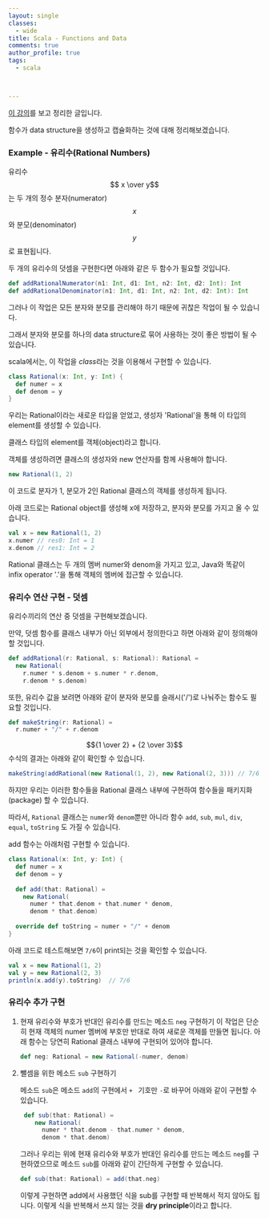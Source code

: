 ```yaml
---
layout: single
classes:
  - wide
title: Scala - Functions and Data
comments: true
author_profile: true
tags:
  - scala



---
```


[이 강의](https://www.coursera.org/lecture/progfun1/lecture-2-5-functions-and-data-5mmJP)를 보고 정리한 글입니다.

함수가 data structure을 생성하고 캡슐화하는 것에 대해 정리해보겠습니다.

### Example - 유리수(Rational Numbers)

유리수 $$ x \over y$$는 두 개의 정수 분자(numerator) $$x$$ 와 분모(denominator) $$y$$ 로 표현됩니다.

두 개의 유리수의 덧셈을 구현한다면 아래와 같은 두 함수가 필요할 것입니다.

~~~scala
def addRationalNumerator(n1: Int, d1: Int, n2: Int, d2: Int): Int
def addRationalDenominator(n1: Int, d1: Int, n2: Int, d2: Int): Int
~~~

그러나 이 작업은 모든 분자와 분모를 관리해야 하기 때문에 귀찮은 작업이 될 수 있습니다.

그래서 분자와 분모를 하나의 data structure로 묶어 사용하는 것이 좋은 방법이 될 수 있습니다.

scala에서는, 이 작업을 *class*라는 것을 이용해서 구현할 수 있습니다.

~~~scala
class Rational(x: Int, y: Int) {
  def numer = x
  def denom = y
}
~~~

우리는 Rational이라는 새로운 타입을 얻었고, 생성자 'Rational'을 통해 이 타입의 element를 생성할 수 있습니다.

클래스 타입의 element를 객체(object)라고 합니다.

객체를 생성하려면 클래스의 생성자와 new 연산자를 함께 사용해야 합니다.

~~~scala
new Rational(1, 2)
~~~

이 코드로 분자가 1, 분모가 2인 Rational 클래스의 객체를 생성하게 됩니다.

아래 코드로는 Rational object를 생성해 x에 저장하고, 분자와 분모를 가지고 올 수 있습니다.

~~~scala
val x = new Rational(1, 2)
x.numer // res0: Int = 1
x.denom // res1: Int = 2
~~~

Rational 클래스는 두 개의 멤버 numer와 denom을 가지고 있고, Java와 똑같이 infix operator '.'을 통해 객체의 멤버에 접근할 수 있습니다.

### 유리수 연산 구현 - 덧셈

유리수끼리의 연산 중 덧셈을 구현해보겠습니다.

만약, 덧셈 함수를 클래스 내부가 아닌 외부에서 정의한다고 하면 아래와 같이 정의해야 할 것입니다.

~~~scala
def addRational(r: Rational, s: Rational): Rational = 
  new Rational(
    r.numer * s.denom + s.numer * r.denom,
    r.denom * s.denom)
~~~

또한, 유리수 값을 보려면 아래와 같이 분자와 분모를 슬래시('/')로 나눠주는 함수도 필요할 것입니다.

~~~scala
def makeString(r: Rational) = 
  r.numer + "/" + r.denom
~~~

$${1 \over 2} + {2 \over 3}$$ 수식의 결과는 아래와 같이 확인할 수 있습니다.

~~~scala
makeString(addRational(new Rational(1, 2), new Rational(2, 3))) // 7/6
~~~



하지만 우리는 이러한 함수들을 Rational 클래스 내부에 구현하여 함수들을 패키지화(package) 할 수 있습니다.

따라서, `Rational` 클래스는 `numer`와 `denom`뿐만 아니라 함수 `add`, `sub`, `mul`, `div`, `equal`, `toString` 도 가질 수 있습니다.

add 함수는 아래처럼 구현할 수 있습니다.

~~~scala
class Rational(x: Int, y: Int) {
  def numer = x
  def denom = y
  
  def add(that: Rational) = 
    new Rational(
      numer * that.denom + that.numer * denom,
      denom * that.denom)
  
  override def toString = numer + "/" + denom
}
~~~

아래 코드로 테스트해보면 `7/6`이 print되는 것을 확인할 수 있습니다.

~~~scala
val x = new Rational(1, 2)
val y = new Rational(2, 3)
println(x.add(y).toString)	// 7/6
~~~



### 유리수 추가 구현

1. 현재 유리수와 부호가 반대인 유리수를 만드는 메소드 `neg` 구현하기
   이 작업은 단순히 현재 객체의 numer 멤버에 부호만 반대로 하여 새로운 객체를 만들면 됩니다.
   아래 함수는 당연히 Rational 클래스 내부에 구현되어 있어야 합니다.

   ~~~scala
   def neg: Rational = new Rational(-numer, denom)
   ~~~

2. 뺄셈을 위한 메소드 `sub` 구현하기

   메소드 `sub`은 메소드 `add`의 구현에서 `+ `  기호만  `-`로 바꾸어 아래와 같이 구현할 수 있습니다.

   ~~~scala
    def sub(that: Rational) = 
       new Rational(
         numer * that.denom - that.numer * denom,
         denom * that.denom)
   ~~~

   그러나 우리는 위에 현재 유리수와 부호가 반대인 유리수를 만드는 메소드 `neg`를 구현하였으므로 메소드 `sub`를 아래와 같이 간단하게 구현할 수 있습니다.

   ~~~scala
   def sub(that: Rational) = add(that.neg)
   ~~~

   이렇게 구현하면 add에서 사용했던 식을 sub를 구현할 때 반복해서 적지 않아도 됩니다.
   이렇게 식을 반복해서 쓰지 않는 것을 **dry principle**이라고 합니다.